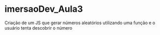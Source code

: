 # imersaoDev_Aula3
Criação de um JS que gerar números aleatórios utilizando uma função e o usuário tenta descobrir o número 

